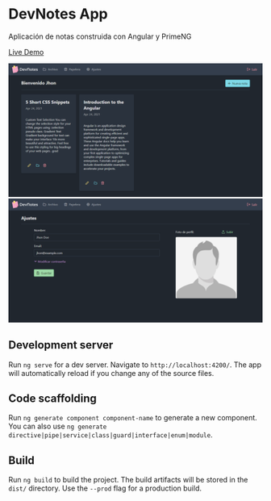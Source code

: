 # DevNotes App

Aplicación de notas construida con Angular y PrimeNG

[Live Demo](https://devnotesapp.herokuapp.com)

![](./screenshots/notes-page.png)
![](./screenshots/settings-page.png)

## Development server

Run `ng serve` for a dev server. Navigate to `http://localhost:4200/`. The app will automatically reload if you change any of the source files.

## Code scaffolding

Run `ng generate component component-name` to generate a new component. You can also use `ng generate directive|pipe|service|class|guard|interface|enum|module`.

## Build

Run `ng build` to build the project. The build artifacts will be stored in the `dist/` directory. Use the `--prod` flag for a production build.
